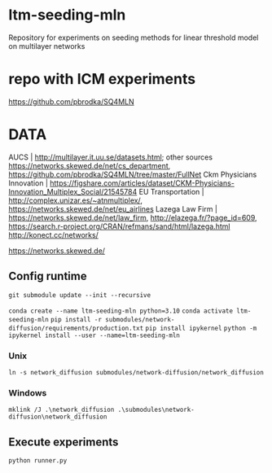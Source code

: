 # ltm-seeding-mln
Repository for experiments on seeding methods for linear threshold model on multilayer networks


# repo with ICM experiments
https://github.com/pbrodka/SQ4MLN

# DATA
AUCS | http://multilayer.it.uu.se/datasets.html; other sources https://networks.skewed.de/net/cs_department, https://github.com/pbrodka/SQ4MLN/tree/master/FullNet
Ckm Physicians Innovation | https://figshare.com/articles/dataset/CKM-Physicians-Innovation_Multiplex_Social/21545784
EU Transportation | http://complex.unizar.es/~atnmultiplex/, https://networks.skewed.de/net/eu_airlines
Lazega Law Firm | https://networks.skewed.de/net/law_firm, http://elazega.fr/?page_id=609, https://search.r-project.org/CRAN/refmans/sand/html/lazega.html
http://konect.cc/networks/


https://networks.skewed.de/


## Config runtime

`git submodule update --init --recursive`

`conda create --name ltm-seeding-mln python=3.10`
`conda activate ltm-seeding-mln`
`pip install -r submodules/network-diffusion/requirements/production.txt`
`pip install ipykernel`
`python -m ipykernel install --user --name=ltm-seeding-mln`

### Unix
`ln -s network_diffusion submodules/network-diffusion/network_diffusion`

### Windows
`mklink /J .\network_diffusion .\submodules\network-diffusion\network_diffusion`


## Execute experiments

`python runner.py`
